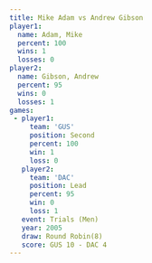```yaml
---
title: Mike Adam vs Andrew Gibson
player1:              
  name: Adam, Mike    
  percent: 100        
  wins: 1             
  losses: 0           
player2:              
  name: Gibson, Andrew
  percent: 95         
  wins: 0             
  losses: 1           
games:
 - player1:          
     team: 'GUS'     
     position: Second
     percent: 100    
     win: 1          
     loss: 0         
   player2:        
     team: 'DAC'   
     position: Lead
     percent: 95   
     win: 0        
     loss: 1       
   event: Trials (Men)  
   year: 2005           
   draw: Round Robin(8) 
   score: GUS 10 - DAC 4
---
```

